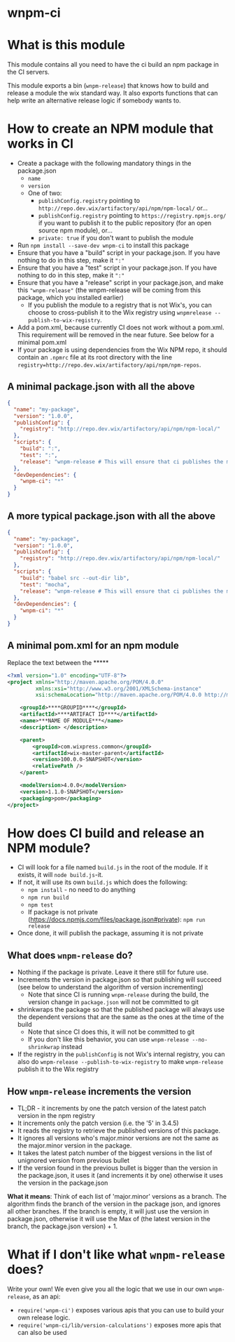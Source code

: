 # wnpm-ci

# What is this module
This module contains all you need to have the ci build an npm package in the CI servers.

This module exports a bin (`wnpm-release`) that knows how to build and release a module the wix standard way.
It also exports functions that can help write an alternative release logic if somebody wants to.
  
# How to create an NPM module that works in CI
* Create a package with the following mandatory things in the package.json
  * `name`
  * `version`
  * One of two: 
    * `publishConfig.registry` pointing to `http://repo.dev.wix/artifactory/api/npm/npm-local/` or...
    * `publishConfig.registry` pointing to `https://registry.npmjs.org/` if you want to publish it to the public repository (for an open source npm module), or...
    * `private: true` if you don't want to publish the module     
* Run `npm install --save-dev wnpm-ci` to install this package
* Ensure that you have a "build" script in your package.json. If you have nothing to do in this step, make it `":"`
* Ensure that you have a "test" script in your package.json. If you have nothing to do in this step, make it `":"`
* Ensure that you have a "release" script in your package.json, and make 
this `"wnpm-release"` (the wnpm-release will be coming from this package, which you installed earlier)
  * If you publish the module to a registry that is not Wix's, you can choose to cross-publish it to the Wix registry
    using `wnpmrelease --publish-to-wix-registry`.
* Add a pom.xml, because currently CI does not work without a pom.xml. 
This requirement will be removed in the near future. See below for a minimal pom.xml
* If your package is using dependencies from the Wix NPM repo, it should contain an `.npmrc` file at its root directory with the line `registry=http://repo.dev.wix/artifactory/api/npm/npm-repos`.
    
## A minimal package.json with all the above
```json
{
  "name": "my-package",
  "version": "1.0.0",
  "publishConfig": {
    "registry": "http://repo.dev.wix/artifactory/api/npm/npm-local/"
  },
  "scripts": {
    "build": ":", 
    "test": ":",
    "release": "wnpm-release # This will ensure that ci publishes the module"
  },
  "devDependencies": {
    "wnpm-ci": "*"
  }
}
```

## A more typical package.json with all the above
```json
{
  "name": "my-package",
  "version": "1.0.0",
  "publishConfig": {
    "registry": "http://repo.dev.wix/artifactory/api/npm/npm-local/"
  },
  "scripts": {
    "build": "babel src --out-dir lib", 
    "test": "mocha",
    "release": "wnpm-release # This will ensure that ci publishes the module"
  },
  "devDependencies": {
    "wnpm-ci": "*"
  }
}
```

## A minimal pom.xml for an npm module
Replace the text between the *****
```xml
<?xml version="1.0" encoding="UTF-8"?>
<project xmlns="http://maven.apache.org/POM/4.0.0"
         xmlns:xsi="http://www.w3.org/2001/XMLSchema-instance"
         xsi:schemaLocation="http://maven.apache.org/POM/4.0.0 http://maven.apache.org/xsd/maven-4.0.0.xsd">

    <groupId>****GROUPID****</groupId>
    <artifactId>****ARTIFACT ID****</artifactId>
    <name>***NAME OF MODULE***</name>
    <description> </description>

    <parent>
        <groupId>com.wixpress.common</groupId>
        <artifactId>wix-master-parent</artifactId>
        <version>100.0.0-SNAPSHOT</version>
        <relativePath />
    </parent>

    <modelVersion>4.0.0</modelVersion>
    <version>1.1.0-SNAPSHOT</version>
    <packaging>pom</packaging>
</project>
```

# How does CI build and release an NPM module?
* CI will look for a file named `build.js` in the root of the module. If it exists, it will `node build.js`-it.
* If not, it will use its own `build.js` which does the following:
  * `npm install` - no need to do anything
  * `npm run build`
  * `npm test`
  * If package is not private (https://docs.npmjs.com/files/package.json#private): `npm run release` 
* Once done, it will publish the package, assuming it is not private

## What does `wnpm-release` do?
* Nothing if the package is private. Leave it there still for future use.
* Increments the version in package.json so that publishing will succeed 
  (see below to understand the algorithm of version incrementing)
  * Note that since CI is running `wnpm-release` during the build, the version change in `package.json` will not be committed to git
* shrinkwraps the package so that the published package will always use the dependent versions 
  that are the same as the ones at the time of the build
  * Note that since CI does this, it will not be committed to git
  * If you don't like this behavior, you can use `wnpm-release --no-shrinkwrap` instead
* If the registry in the `publishConfig` is not Wix's internal registry, 
  you can also do `wnpm-release --publish-to-wix-registry` to make `wnpm-release` publish it to the Wix registry


## How `wnpm-release` increments the version
* TL;DR - it increments by one the patch version of the latest patch version in the npm registry
* It increments only the patch version (i.e. the '5' in 3.4.5)
* It reads the registry to retrieve the published versions of this package.
* It ignores all versions who's major.minor versions are not the same as the major.minor version in the package.
* It takes the latest patch number of the biggest versions in the list of unignored version from previous bullet
* If the version found in the previous bullet is bigger than the version in the package.json, it uses it (and increments it by one) otherwise it uses the version in the package.json

**What it means**: Think of each list of 'major.minor' versions as a branch. The algorithm finds the branch of the version in the package json, and ignores all other branches. If the branch is empty, it will just use the version in package.json, otherwise it will use the Max of (the latest version in the branch, the package.json version) + 1.

# What if I don't like what `wnpm-release` does?
Write your own! We even give you all the logic that we use in our own `wnpm-release`, as an api:

* `require('wnpm-ci')` exposes various apis that you can use to build your own release logic.
* `require('wnpm-ci/lib/version-calculations')` exposes more apis that can also be used

